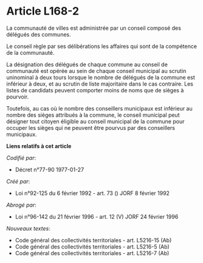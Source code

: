 # Article L168-2

La communauté de villes est administrée par un conseil composé des délégués des communes.

Le conseil règle par ses délibérations les affaires qui sont de la compétence de la communauté.

La désignation des délégués de chaque commune au conseil de communauté est opérée au sein de chaque conseil municipal au
scrutin uninominal à deux tours lorsque le nombre de délégués de la commune est inférieur à deux, et au scrutin de liste
majoritaire dans le cas contraire. Les listes de candidats peuvent comporter moins de noms que de sièges à pourvoir.

Toutefois, au cas où le nombre des conseillers municipaux est inférieur au nombre des sièges attribués à la commune, le
conseil municipal peut désigner tout citoyen éligible au conseil municipal de la commune pour occuper les sièges qui ne
peuvent être pourvus par des conseillers municipaux.

**Liens relatifs à cet article**

_Codifié par_:

  - Décret n°77-90 1977-01-27

_Créé par_:

  - Loi n°92-125 du 6 février 1992 - art. 73 () JORF 8 février 1992

_Abrogé par_:

  - Loi n°96-142 du 21 février 1996 - art. 12 (V) JORF 24 février 1996

_Nouveaux textes_:

  - Code général des collectivités territoriales - art. L5216-15 (Ab)
  - Code général des collectivités territoriales - art. L5216-5 (Ab)
  - Code général des collectivités territoriales - art. L5216-7 (Ab)
